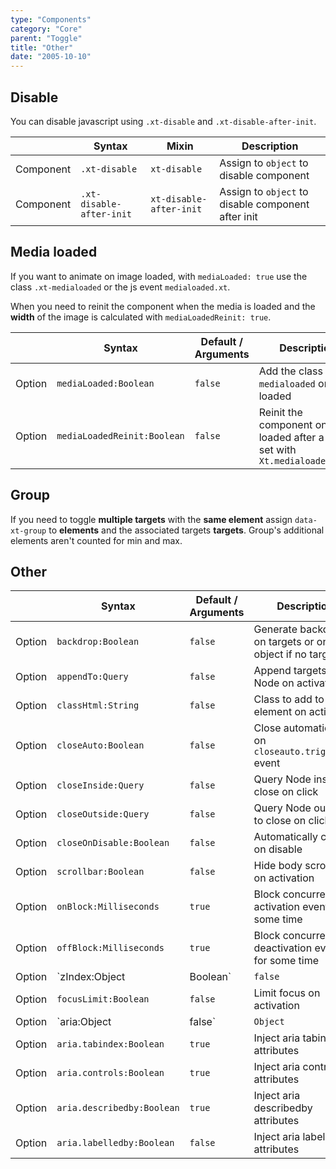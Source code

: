 ```yaml
---
type: "Components"
category: "Core"
parent: "Toggle"
title: "Other"
date: "2005-10-10"
---
```


## Disable

You can disable javascript using `.xt-disable` and `.xt-disable-after-init`.

<div class="table-scroll">

|                      | Syntax                          | Mixin            | Description                   |
| ----------------------- | ----------------------------------------- | -----------------------------| ----------------------------- |
| Component                  | `.xt-disable`                     | `xt-disable`                | Assign to `object` to disable component            |
| Component                  | `.xt-disable-after-init`                     | `xt-disable-after-init`                | Assign to `object` to disable component after init            |

</div>

<demo>
  <demovanilla src="vanilla/components/core/toggle/disable">
  </demovanilla>
</demo>

## Media loaded

If you want to animate on image loaded, with `mediaLoaded: true` use the class `.xt-medialoaded` or the js event `medialoaded.xt`.

When you need to reinit the component when the media is loaded and the **width** of the image is calculated with `mediaLoadedReinit: true`.

<div class="table-scroll">

|                         | Syntax                                    | Default / Arguments                       | Description                   |
| ----------------------- | ----------------------------------------- | ----------------------------- | ----------------------------- |
| Option                  | `mediaLoaded:Boolean`                          | `false`        | Add the class `.xt-medialoaded` on img loaded             |
| Option                  | `mediaLoadedReinit:Boolean`                          | `false`        | Reinit the component on img loaded after a delay set with `Xt.medialoadedDelay`             |

</div>

## Group

If you need to toggle **multiple targets** with the **same element** assign `data-xt-group` to **elements** and the associated targets **targets**. Group's additional elements aren't counted for min and max.

<demo>
  <demovanilla src="vanilla/components/core/toggle/group">
  </demovanilla>
</demo>

## Other

<div class="table-scroll">

|                         | Syntax                                    | Default / Arguments                       | Description                   |
| ----------------------- | ----------------------------------------- | ----------------------------- | ----------------------------- |
| Option                  | `backdrop:Boolean`                              | `false`                     | Generate backdrop on targets or on object if no targets           |
| Option                  | `appendTo:Query`                          | `false`        | Append targets to Node on activation            |
| Option                  | `classHtml:String`                          | `false`        | Class to add to html element on activation            |
| Option                  | `closeAuto:Boolean`                          | `false`        | Close automatically on `closeauto.trigger.xt` event            |
| Option                  | `closeInside:Query`                          | `false`        | Query Node inside to close on click            |
| Option                  | `closeOutside:Query`                          | `false`        | Query Node outside to close on click            |
| Option                  | `closeOnDisable:Boolean`                          | `false`        | Automatically close on disable            |
| Option                  | `scrollbar:Boolean`                          | `false`        | Hide body scrollbars on activation            |
| Option                  | `onBlock:Milliseconds`                          | `true`        | Block concurrent activation events for some time            |
| Option                  | `offBlock:Milliseconds`                          | `true`        | Block concurrent deactivation events for some time            |
| Option                  | `zIndex:Object|Boolean`                 | `false`     | Set `z-index` on activation, can be one or more objects ex: `zIndex: { targets: { start: 600, factor: -1 } },` can be `elements`, `targets`, `elementsInner`, `targetsInner`          |
| Option                  | `focusLimit:Boolean`                          | `false`        | Limit focus on activation            |
| Option                  | `aria:Object|false`                          | `Object`        | Inject aria attributes            |
| Option                  | `aria.tabindex:Boolean`                          | `true`        | Inject aria tabindex attributes            |
| Option                  | `aria.controls:Boolean`                          | `true`        | Inject aria controls attributes            |
| Option                  | `aria.describedby:Boolean`                          | `true`        | Inject aria describedby attributes            |
| Option                  | `aria.labelledby:Boolean`                          | `false`        | Inject aria labelledby attributes            |

</div>
